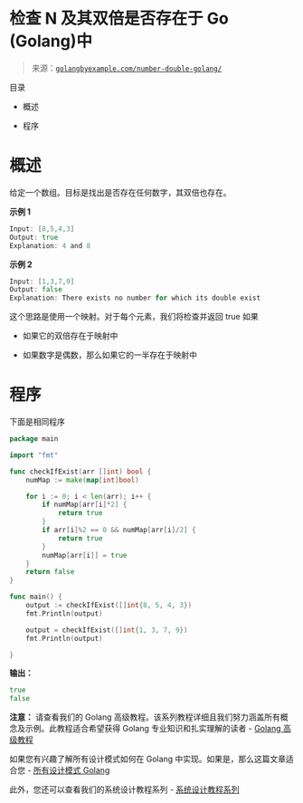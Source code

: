 <!--yml

类别：未分类

日期：2024-10-13 06:51:12

-->

# 检查 N 及其双倍是否存在于 Go (Golang)中

> 来源：[`golangbyexample.com/number-double-golang/`](https://golangbyexample.com/number-double-golang/)

目录

+   概述

+   程序

# **概述**

给定一个数组。目标是找出是否存在任何数字，其双倍也存在。

**示例 1**

```go
Input: [8,5,4,3]
Output: true
Explanation: 4 and 8
```

**示例 2**

```go
Input: [1,3,7,9]
Output: false
Explanation: There exists no number for which its double exist
```

这个思路是使用一个映射。对于每个元素，我们将检查并返回 true 如果

+   如果它的双倍存在于映射中

+   如果数字是偶数，那么如果它的一半存在于映射中

# **程序**

下面是相同程序

```go
package main

import "fmt"

func checkIfExist(arr []int) bool {
	numMap := make(map[int]bool)

	for i := 0; i < len(arr); i++ {
		if numMap[arr[i]*2] {
			return true
		}
		if arr[i]%2 == 0 && numMap[arr[i]/2] {
			return true
		}
		numMap[arr[i]] = true
	}
	return false
}

func main() {
	output := checkIfExist([]int{8, 5, 4, 3})
	fmt.Println(output)

	output = checkIfExist([]int{1, 3, 7, 9})
	fmt.Println(output)

}
```

**输出：**

```go
true
false
```

**注意：** 请查看我们的 Golang 高级教程。该系列教程详细且我们努力涵盖所有概念及示例。此教程适合希望获得 Golang 专业知识和扎实理解的读者 - [Golang 高级教程](https://golangbyexample.com/golang-comprehensive-tutorial/)

如果您有兴趣了解所有设计模式如何在 Golang 中实现。如果是，那么这篇文章适合您 - [所有设计模式 Golang](https://golangbyexample.com/all-design-patterns-golang/)

此外，您还可以查看我们的系统设计教程系列 - [系统设计教程系列](https://techbyexample.com/system-design-questions/)


